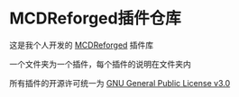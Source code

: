 # MCDReforged插件仓库

这是我个人开发的 [MCDReforged](https://github.com/Fallen-Breath/MCDReforged) 插件库

一个文件夹为一个插件，每个插件的说明在文件夹内

所有插件的开源许可统一为 [GNU General Public License v3.0](LICENSE)
